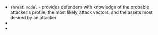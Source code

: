 * `Threat model` - provides defenders with knowledge of the probable attacker's profile, the most likely attack vectors, and the assets most desired by an attacker
* 
* 
